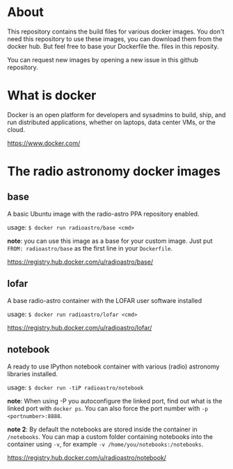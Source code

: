 About
======

This repository contains the build files for various docker images.
You don't need this repository to use these images, you can download
them from the docker hub. But feel free to base your Dockerfile the.
files in this reposity.

You can request new images by opening a new issue in this github repository.

What is docker
==============

Docker is an open platform for developers and sysadmins to build, ship, and run distributed applications, whether on laptops, data center VMs, or the cloud.

https://www.docker.com/


The radio astronomy docker images
=================================

base
----

A basic Ubuntu image with the radio-astro PPA repository enabled.

usage: `$ docker run radioastro/base <cmd>`

**note**: you can use this image as a base for your custom image. Just put `FROM: radioastro/base` as the first line in your `Dockerfile`.

https://registry.hub.docker.com/u/radioastro/base/


lofar
-----

A base radio-astro container with the LOFAR user software installed

usage: `$ docker run radioastro/lofar <cmd>`

https://registry.hub.docker.com/u/radioastro/lofar/


notebook
--------

A ready to use IPython notebook container with various (radio) astronomy libraries installed.

usage: `$ docker run -tiP radioastro/notebook`

**note**: When using -P you autoconfigure the linked port, find out what is the linked port with `docker ps`. You can also force the port number with `-p <portnumber>:8888`. 

**note 2**: By default the notebooks are stored inside the container in `/notebooks`. You can map a custom folder containing notebooks into the container using `-v`, for example `-v /home/you/notebooks:/notebooks`.

https://registry.hub.docker.com/u/radioastro/notebook/

